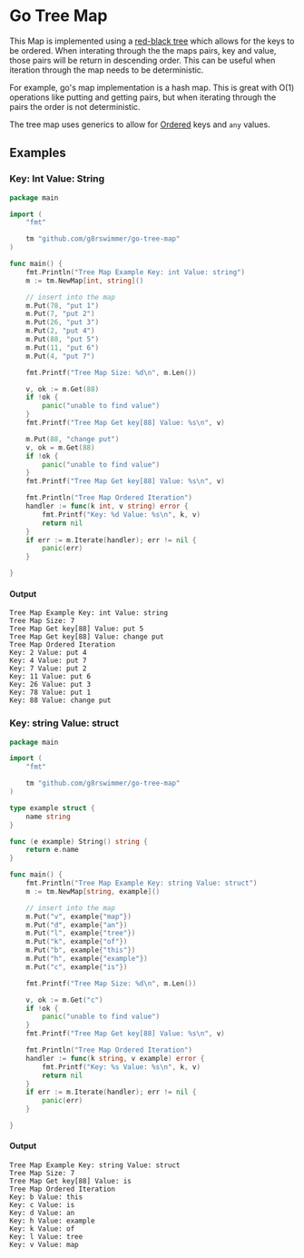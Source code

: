 # Go Tree Map
This Map is implemented using a [red-black tree](https://en.wikipedia.org/wiki/Red%E2%80%93black_tree) which allows for the keys to be ordered.  When interating through the the maps pairs, key and value, those pairs will be return in descending order.  This can be useful when iteration through the map needs to be deterministic.  

For example, go's map implementation is a hash map.  This is great with O(1) operations like putting and getting pairs, but when iterating through the pairs the order is not deterministic.

The tree map uses generics to allow for [Ordered](https://pkg.go.dev/golang.org/x/exp/constraints#Ordered) keys and `any` values.

## Examples
### Key: Int Value: String
```go
package main

import (
	"fmt"

	tm "github.com/g8rswimmer/go-tree-map"
)

func main() {
	fmt.Println("Tree Map Example Key: int Value: string")
	m := tm.NewMap[int, string]()

	// insert into the map
	m.Put(78, "put 1")
	m.Put(7, "put 2")
	m.Put(26, "put 3")
	m.Put(2, "put 4")
	m.Put(88, "put 5")
	m.Put(11, "put 6")
	m.Put(4, "put 7")

	fmt.Printf("Tree Map Size: %d\n", m.Len())

	v, ok := m.Get(88)
	if !ok {
		panic("unable to find value")
	}
	fmt.Printf("Tree Map Get key[88] Value: %s\n", v)

	m.Put(88, "change put")
	v, ok = m.Get(88)
	if !ok {
		panic("unable to find value")
	}
	fmt.Printf("Tree Map Get key[88] Value: %s\n", v)

	fmt.Println("Tree Map Ordered Iteration")
	handler := func(k int, v string) error {
		fmt.Printf("Key: %d Value: %s\n", k, v)
		return nil
	}
	if err := m.Iterate(handler); err != nil {
		panic(err)
	}

}
```
#### Output
```
Tree Map Example Key: int Value: string
Tree Map Size: 7
Tree Map Get key[88] Value: put 5
Tree Map Get key[88] Value: change put
Tree Map Ordered Iteration
Key: 2 Value: put 4
Key: 4 Value: put 7
Key: 7 Value: put 2
Key: 11 Value: put 6
Key: 26 Value: put 3
Key: 78 Value: put 1
Key: 88 Value: change put
```

### Key: string Value: struct
```go
package main

import (
	"fmt"

	tm "github.com/g8rswimmer/go-tree-map"
)

type example struct {
	name string
}

func (e example) String() string {
	return e.name
}

func main() {
	fmt.Println("Tree Map Example Key: string Value: struct")
	m := tm.NewMap[string, example]()

	// insert into the map
	m.Put("v", example{"map"})
	m.Put("d", example{"an"})
	m.Put("l", example{"tree"})
	m.Put("k", example{"of"})
	m.Put("b", example{"this"})
	m.Put("h", example{"example"})
	m.Put("c", example{"is"})

	fmt.Printf("Tree Map Size: %d\n", m.Len())

	v, ok := m.Get("c")
	if !ok {
		panic("unable to find value")
	}
	fmt.Printf("Tree Map Get key[88] Value: %s\n", v)

	fmt.Println("Tree Map Ordered Iteration")
	handler := func(k string, v example) error {
		fmt.Printf("Key: %s Value: %s\n", k, v)
		return nil
	}
	if err := m.Iterate(handler); err != nil {
		panic(err)
	}

}
```
#### Output
```
Tree Map Example Key: string Value: struct
Tree Map Size: 7
Tree Map Get key[88] Value: is
Tree Map Ordered Iteration
Key: b Value: this
Key: c Value: is
Key: d Value: an
Key: h Value: example
Key: k Value: of
Key: l Value: tree
Key: v Value: map
```